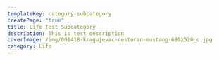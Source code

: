 ```yaml
---
templateKey: category-subcategory
createPage: "true"
title: Life Test Subcategory
description: This is test description
coverImage: /img/001418-kragujevac-restoran-mustang-690x520_c.jpg
category: Life
---
```


